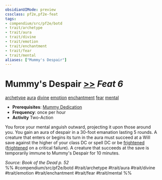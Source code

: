 ```yaml
---
obsidianUIMode: preview
cssclass: pf2e,pf2e-feat
tags:
- compendium/src/pf2e/botd
- trait/archetype
- trait/aura
- trait/divine
- trait/emotion
- trait/enchantment
- trait/fear
- trait/mental
aliases: ["Mummy's Despair"]
---
```

# Mummy's Despair  [>>](../../rules/core-rulebook/chapter-9-playing-the-game.md#Actions "Two-Action") *Feat 6*  
[archetype](../../rules/traits/archetype.md)  [aura](../../rules/traits/aura.md)  [divine](../../rules/traits/divine.md)  [emotion](../../rules/traits/emotion.md)  [enchantment](../../rules/traits/enchantment.md)  [fear](../../rules/traits/fear.md)  [mental](../../rules/traits/mental.md)  

- **Prerequisites**: [Mummy Dedication](mummy-dedication-botd.md)
- **Frequency**: once per hour
- **Activity** Two-Action

You force your mental anguish outward, projecting it upon those around you. You gain an aura of despair in a 30-foot emanation lasting 5 rounds. A creature that enters or begins its turn in the aura must succeed at a Will save against the higher of your class DC or spell DC or be [frightened](../../rules/conditions.md#Frightened) ([frightened](../../rules/conditions.md#Frightened) on a critical failure). A creature that succeeds at the save is temporarily immune to Mummy's Despair for 10 minutes.

*Source: Book of the Dead p. 52*  
%% #compendium/src/pf2e/botd #trait/archetype #trait/aura #trait/divine #trait/emotion #trait/enchantment #trait/fear #trait/mental %%